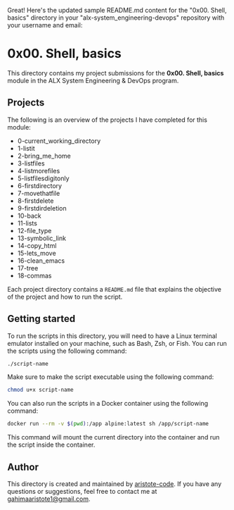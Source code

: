 Great! Here's the updated sample README.md content for the "0x00. Shell, basics" directory in your "alx-system_engineering-devops" repository with your username and email:

# 0x00. Shell, basics

This directory contains my project submissions for the **0x00. Shell, basics** module in the ALX System Engineering & DevOps program.

## Projects

The following is an overview of the projects I have completed for this module:

- 0-current_working_directory
- 1-listit
- 2-bring_me_home
- 3-listfiles
- 4-listmorefiles
- 5-listfilesdigitonly
- 6-firstdirectory
- 7-movethatfile
- 8-firstdelete
- 9-firstdirdeletion
- 10-back
- 11-lists
- 12-file_type
- 13-symbolic_link
- 14-copy_html
- 15-lets_move
- 16-clean_emacs
- 17-tree
- 18-commas

Each project directory contains a `README.md` file that explains the objective of the project and how to run the script.

## Getting started

To run the scripts in this directory, you will need to have a Linux terminal emulator installed on your machine, such as Bash, Zsh, or Fish. You can run the scripts using the following command:

```bash
./script-name
```

Make sure to make the script executable using the following command:

```bash
chmod u+x script-name
```

You can also run the scripts in a Docker container using the following command:

```bash
docker run --rm -v $(pwd):/app alpine:latest sh /app/script-name
```

This command will mount the current directory into the container and run the script inside the container.

## Author

This directory is created and maintained by [aristote-code](https://github.com/aristote-code). If you have any questions or suggestions, feel free to contact me at [gahimaaristote1@gmail.com](mailto:gahimaaristote1@gmail.com).
